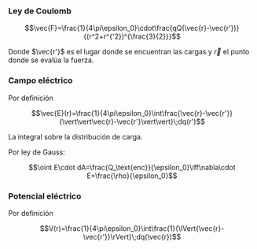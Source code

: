 
### Ley de Coulomb 

$$\vec{F}=\frac{1}{4\pi\epsilon_0}\cdot\frac{qQ(\vec{r}-\vec{r'})}{(r^2+r^{'2})^{\frac{3}{2}}}$$

Donde $\vec{r'}$ es el lugar donde se encuentran las cargas y $\vec{r}$ el punto donde se evalúa la fuerza. 

### Campo eléctrico 

Por definición 

$$\vec{E}(r)=\frac{1}{4\pi\epsilon_0}\int\frac{\vec{r}-\vec{r'}}{\vert\vert\vec{r}-\vec{r'}\vert\vert}\;dq(r')$$

La integral sobre la distribución de carga. 

Por ley de Gauss: 

$$\oint E\cdot dA=\frac{Q_\text{enc}}{\epsilon_0}\iff\nabla\cdot E=\frac{\rho}{\epsilon_0}$$


### Potencial eléctrico 

Por definición 

$$V(r)=\frac{1}{4\pi\epsilon_0}\int\frac{1}{\lVert{\vec{r}-\vec{r'}}\rVert}\;dq(\vec{r})$$
